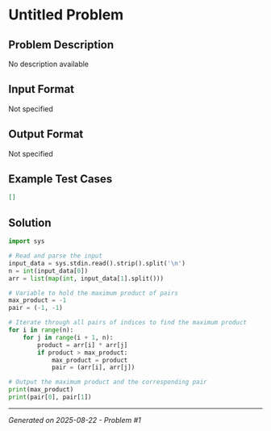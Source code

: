 # Untitled Problem

## Problem Description
No description available

## Input Format
Not specified

## Output Format
Not specified

## Example Test Cases
```json
[]
```

## Solution
```python
import sys

# Read and parse the input
input_data = sys.stdin.read().strip().split('\n')
n = int(input_data[0])
arr = list(map(int, input_data[1].split()))

# Variable to hold the maximum product of pairs
max_product = -1
pair = (-1, -1)

# Iterate through all pairs of indices to find the maximum product
for i in range(n):
    for j in range(i + 1, n):
        product = arr[i] * arr[j]
        if product > max_product:
            max_product = product
            pair = (arr[i], arr[j])

# Output the maximum product and the corresponding pair
print(max_product)
print(pair[0], pair[1])
```

---
*Generated on 2025-08-22 - Problem #1*